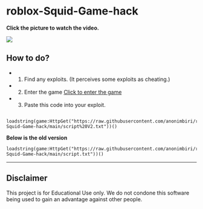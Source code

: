 # roblox-Squid-Game-hack

**Click the picture to watch the video.**

[![](https://i.ytimg.com/vi/FFY6bJBnBuE/maxresdefault.jpg)](https://www.youtube.com/watch?v=FFY6bJBnBuE)



## How to do?
- 1. Find any exploits. (It perceives some exploits as cheating.)
- 2. Enter the game [Click to enter the game](https://www.roblox.com/games/7549229959/Squid-Game)
- 3. Paste this code into your exploit. 

```
 loadstring(game:HttpGet("https://raw.githubusercontent.com/anonimbiri/roblox-Squid-Game-hack/main/script%20V2.txt"))()
```
**Below is the old version**
 ```
 loadstring(game:HttpGet("https://raw.githubusercontent.com/anonimbiri/roblox-Squid-Game-hack/main/script.txt"))()
 ```


-----------------------
## Disclaimer 
This project is for Educational Use only. We do not condone this software being used to gain an advantage against other people.
